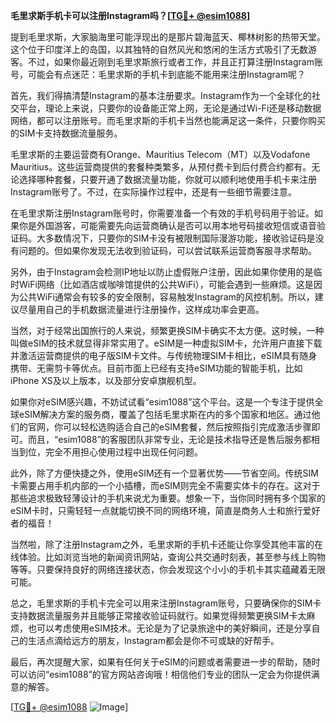 **毛里求斯手机卡可以注册Instagram吗？[[TG💪+ @esim1088](https://t.me/s/esim1088)]**

提到毛里求斯，大家脑海里可能浮现出的是那片碧海蓝天、椰林树影的热带天堂。这个位于印度洋上的岛国，以其独特的自然风光和悠闲的生活方式吸引了无数游客。不过，如果你最近刚到毛里求斯旅行或者工作，并且正打算注册Instagram账号，可能会有点迷茫：毛里求斯的手机卡到底能不能用来注册Instagram呢？

首先，我们得搞清楚Instagram的基本注册要求。Instagram作为一个全球化的社交平台，理论上来说，只要你的设备能正常上网，无论是通过Wi-Fi还是移动数据网络，都可以注册账号。而毛里求斯的手机卡当然也能满足这一条件，只要你购买的SIM卡支持数据流量服务。

毛里求斯的主要运营商有Orange、Mauritius Telecom（MT）以及Vodafone Mauritius。这些运营商提供的套餐种类繁多，从预付费卡到后付费合约都有。无论选择哪种套餐，只要开通了数据流量功能，你就可以顺利地使用手机卡来注册Instagram账号了。不过，在实际操作过程中，还是有一些细节需要注意。

在毛里求斯注册Instagram账号时，你需要准备一个有效的手机号码用于验证。如果你是外国游客，可能需要先向运营商确认是否可以用本地号码接收短信或语音验证码。大多数情况下，只要你的SIM卡没有被限制国际漫游功能，接收验证码是没有问题的。但如果你发现无法收到验证码，可以尝试联系运营商客服寻求帮助。

另外，由于Instagram会检测IP地址以防止虚假账户注册，因此如果你使用的是临时WiFi网络（比如酒店或咖啡馆提供的公共WiFi），可能会遇到一些麻烦。这是因为公共WiFi通常会有较多的安全限制，容易触发Instagram的风控机制。所以，建议尽量用自己的手机数据流量进行注册操作，这样成功率会更高。

当然，对于经常出国旅行的人来说，频繁更换SIM卡确实不太方便。这时候，一种叫做eSIM的技术就显得非常实用了。eSIM是一种虚拟SIM卡，允许用户直接下载并激活运营商提供的电子版SIM卡文件。与传统物理SIM卡相比，eSIM具有随身携带、无需剪卡等优点。目前市面上已经有支持eSIM功能的智能手机，比如iPhone XS及以上版本，以及部分安卓旗舰机型。

如果你对eSIM感兴趣，不妨试试看“esim1088”这个平台。这是一个专注于提供全球eSIM解决方案的服务商，覆盖了包括毛里求斯在内的多个国家和地区。通过他们的官网，你可以轻松选购适合自己的eSIM套餐，然后按照指引完成激活步骤即可。而且，“esim1088”的客服团队非常专业，无论是技术指导还是售后服务都相当到位，完全不用担心使用过程中出现任何问题。

此外，除了方便快捷之外，使用eSIM还有一个显著优势——节省空间。传统SIM卡需要占用手机内部的一个小插槽，而eSIM则完全不需要实体卡的存在。这对于那些追求极致轻薄设计的手机来说尤为重要。想象一下，当你同时拥有多个国家的eSIM卡时，只需轻轻一点就能切换不同的网络环境，简直是商务人士和旅行爱好者的福音！

当然啦，除了注册Instagram之外，毛里求斯的手机卡还能让你享受其他丰富的在线体验。比如浏览当地的新闻资讯网站，查询公共交通时刻表，甚至参与线上购物等等。只要保持良好的网络连接状态，你会发现这个小小的手机卡其实蕴藏着无限可能。

总之，毛里求斯的手机卡完全可以用来注册Instagram账号，只要确保你的SIM卡支持数据流量服务并且能够正常接收验证码就行。如果觉得频繁更换SIM卡太麻烦，也可以考虑使用eSIM技术。无论是为了记录旅途中的美好瞬间，还是分享自己的生活点滴给远方的朋友，Instagram都会是你不可或缺的好帮手。

最后，再次提醒大家，如果有任何关于eSIM的问题或者需要进一步的帮助，随时可以访问“esim1088”的官方网站咨询哦！相信他们专业的团队一定会为你提供满意的解答。

[[TG💪+ @esim1088](https://t.me/s/esim1088) ![Image](https://i.postimg.cc/4NQfJmqS/Snipaste-2025-05-13-00-14-12.png)]